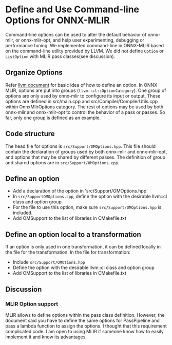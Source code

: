 <!--- SPDX-License-Identifier: Apache-2.0 -->

# Define and Use Command-line Options for ONNX-MLIR

Command-line options can be used to alter the default behavior of onnx-mlir, or onnx-mlir-opt, and help user experimenting, debugging or performance tuning. We implemented command-line in ONNX-MLIR based on the command-line utility provided by LLVM. We did not define `Option` or `ListOption` with MLIR pass classes(see discussion). 
 
## Organize Options
Refer [llvm document](https://llvm.org/docs/CommandLine.html) for basic idea of how to define an option. In ONNX-MLIR, options are put into groups (`llvm::cl::OptionCategory`).
One group of options are only used by onnx-mlir to configure its input or output. These options are defined in src/main.cpp and src/Compiler/CompilerUtils.cpp within OnnxMlirOptions category.
The rest of options may be used by both onnx-mlir and onnx-mlir-opt to control the behavior of a pass or passes. So far, only one group is defined as an example. 

## Code structure
The head file for options is `src/Support/OMOptions.hpp`. This file should contain the declaration of groups used by both onnx-mlir and onnx-mlir-opt, and options that may be shared by different passes.
The definition of group and shared options are in `src/Support/OMOptions.cpp`.

## Define an option
* Add a declaration of the option in 'src/Support/OMOptions.hpp`
* In `src/SupportOMOptions.cpp`, define the option with the desirable llvm::cl class and option group
* For the file to use this option, make sure `src/Support/OMOptions.hpp` is included.
* Add OMSupport to the list of libraries in CMakefile.txt

## Define an option local to a transformation
If an option is only used in one transformation,  it can be defined locally in the file for the transformation. In the file for transformation:
* Include `src/Support/OMOtions.hpp`
* Define the option with the desirable llvm::cl class and option group
* Add OMSupport to the list of libraries in CMakefile.txt

## Discussion
### MLIR Option support
MLIR allows to define options within the pass class definition. However, the document said you have to define the same options for PassPipeline and pass a lambda function to assign the options. I thought that this requirement complicated code. I am open to using MLIR if someone know how to easily implement it and know its advantages. 
